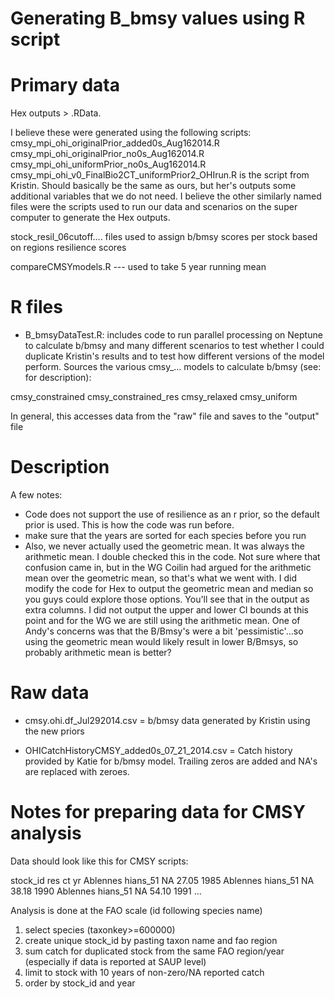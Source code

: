 Generating B_bmsy values using R script
=====================


Primary data
====================
Hex outputs > .RData.

I believe these were generated using the following scripts:
cmsy_mpi_ohi_originalPrior_added0s_Aug162014.R
cmsy_mpi_ohi_originalPrior_no0s_Aug162014.R
cmsy_mpi_ohi_uniformPrior_no0s_Aug162014.R
cmsy_mpi_ohi_v0_FinalBio2CT_uniformPrior2_OHIrun.R is the script from Kristin.  Should basically be the same as ours, but her's outputs some additional variables that we do not need. I believe the other similarly named files were the scripts used to run our data and scenarios on the super computer to generate the Hex outputs.

stock_resil_06cutoff.... files used to assign b/bmsy scores per stock based on regions resilience scores

compareCMSYmodels.R --- used to take 5 year running mean


R files
=====================
* B_bmsyDataTest.R: includes code to run parallel processing on
Neptune to calculate b/bmsy and many different scenarios to
test whether I could duplicate Kristin's results and to test how different versions of the model perform. Sources the various cmsy_... models to calculate b/bmsy (see: for description):

cmsy_constrained 
cmsy_constrained_res 
cmsy_relaxed 
cmsy_uniform 

In general, this accesses data from the "raw" file and saves to the "output" file 

Description
===========
A few notes: 
* Code does not support the use of resilience as an r prior, so the default prior is used. This is how the code was run before.
* make sure that the years are sorted for each species before you run
* Also, we never actually used the geometric mean. It was always the arithmetic mean. I double checked this in the code. Not sure where that confusion came in, but in the WG Coilin had argued for the arithmetic mean over the geometric mean, so that's what we went with. I did modify the code for Hex to output the geometric mean and median so you guys could explore those options. You'll see that in the output as extra columns. I did not output the upper and lower CI bounds at this point and for the WG we are still using the arithmetic mean. One of Andy's concerns was that the B/Bmsy's were a bit 'pessimistic'...so using the geometric mean would likely result in lower B/Bmsys, so probably arithmetic mean is better?


Raw data
==================
* cmsy.ohi.df_Jul292014.csv = b/bmsy data generated by Kristin using the new priors

* OHICatchHistoryCMSY_added0s_07_21_2014.csv = Catch history provided by Katie for b/bmsy model.  Trailing zeros are added and NA's are replaced with zeroes.

Notes for preparing data for CMSY analysis
===========================================
Data should look like this for CMSY scripts:

stock_id            res           ct   yr
Ablennes hians_51   NA            27.05 1985
Ablennes hians_51   NA            38.18 1990
Ablennes hians_51   NA            54.10 1991
...

Analysis is done at the FAO scale (id following species name)

1.  select species (taxonkey>=600000)
2. create unique stock_id by pasting taxon name and fao region
3. sum catch for duplicated stock from the same FAO region/year (especially if data is reported at SAUP level)
4. limit to stock with 10 years of non-zero/NA reported catch
5. order by stock_id and year


